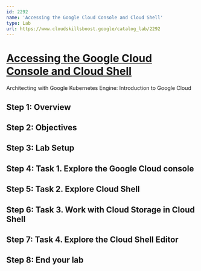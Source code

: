 ```yaml
---
id: 2292
name: 'Accessing the Google Cloud Console and Cloud Shell'
type: Lab
url: https://www.cloudskillsboost.google/catalog_lab/2292
---
```


# [Accessing the Google Cloud Console and Cloud Shell](https://www.cloudskillsboost.google/catalog_lab/2292)

Architecting with Google Kubernetes Engine: Introduction to Google Cloud

## Step 1: Overview

## Step 2: Objectives

## Step 3: Lab Setup

## Step 4: Task 1. Explore the Google Cloud console

## Step 5: Task 2. Explore Cloud Shell

## Step 6: Task 3. Work with Cloud Storage in Cloud Shell

## Step 7: Task 4. Explore the Cloud Shell Editor

## Step 8: End your lab
